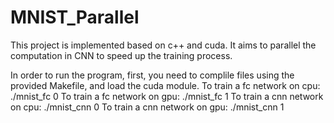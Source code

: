 # MNIST_Parallel
This project is implemented based on c++ and cuda. It aims to parallel the computation in CNN to speed up the training process.

In order to run the program, first, you need to complile files using the provided Makefile, and load the cuda module.
To train a fc network on cpu: ./mnist_fc 0
To train a fc network on gpu: ./mnist_fc 1
To train a cnn network on cpu: ./mnist_cnn 0
To train a cnn network on gpu: ./mnist_cnn 1
